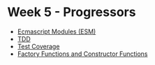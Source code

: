 # Week 5 - Progressors

- [Ecmascript Modules (ESM)](./1-esm/README.md)
- [TDD](./2-tdd/README.md)
- [Test Coverage](./3-test-coverage/README.md)
- [Factory Functions and Constructor Functions](./4-factory-functions/README.md)